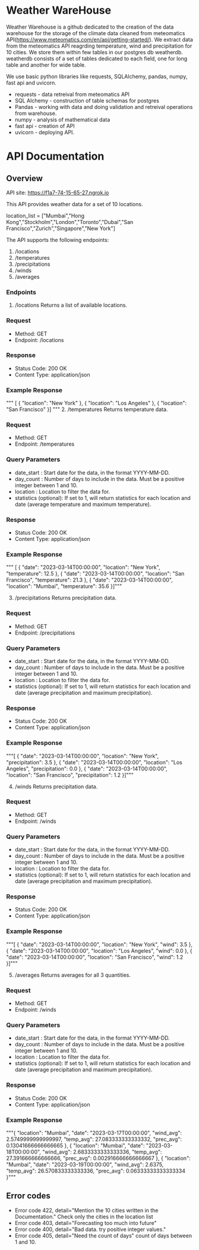 # Weather WareHouse
Weather Warehouse is a github dedicated to the creation of the data warehouse for the storage of the climate data cleaned from meteomatics API(https://www.meteomatics.com/en/api/getting-started/). We extract data from the meteomatics API reagrding temperature, wind and precipitation for 10 cities. We store them within few tables in our postgres db weatherdb. weatherdb consists of a set of tables dedicated to each field, one for long table and another for wide table. 

We use basic python libraries like requests, SQLAlchemy,  pandas, numpy, fast api and uvicorn.
- requests - data retreival from meteomatics API 
- SQL Alchemy - construction of table schemas for postgres
- Pandas - working with data and doing validation and retreival operations from warehouse.
- numpy - analysis of mathematical data 
- fast api - creation of API
- uvicorn - deploying API.



# API Documentation
## Overview

API site: https://f1a7-74-15-65-27.ngrok.io

This API provides weather data for a set of 10 locations.

location_list = ["Mumbai","Hong Kong","Stockholm","London","Toronto","Dubai","San Francisco","Zurich","Singapore","New York"]

The API supports the following endpoints:

1. /locations
2. /temperatures
3. /precipitations
4. /winds
5. /averages

### Endpoints

1. /locations
Returns a list of available locations.

### Request
- Method: GET
- Endpoint: /locations

### Response
- Status Code: 200 OK
- Content Type: application/json
### Example Response

"""
[    {        "location": "New York"    },    {        "location": "Los Angeles"    },    {        "location": "San Francisco"    }]
"""
2. /temperatures
Returns temperature data.

### Request
- Method: GET
- Endpoint: /temperatures
### Query Parameters
- date_start : Start date for the data, in the format YYYY-MM-DD.
- day_count : Number of days to include in the data. Must be a positive integer between 1 and 10.
- location : Location to filter the data for.
- statistics (optional): If set to 1, will return statistics for each location and date (average temperature and maximum temperature).
### Response
- Status Code: 200 OK
- Content Type: application/json
### Example Response
"""
[    {        "date": "2023-03-14T00:00:00",        "location": "New York",        "temperature": 12.5    },    {        "date": "2023-03-14T00:00:00",        "location": "San Francisco",        "temperature": 21.3    },    {        "date": "2023-03-14T00:00:00",        "location": "Mumbai",        "temperature": 35.6    }]"""

3. /precipitations
Returns precipitation data.

### Request
- Method: GET
- Endpoint: /precipitations
### Query Parameters
- date_start : Start date for the data, in the format YYYY-MM-DD.
- day_count : Number of days to include in the data. Must be a positive integer between 1 and 10.
- location : Location to filter the data for.
- statistics (optional): If set to 1, will return statistics for each location and date (average precipitation and maximum precipitation).
### Response
- Status Code: 200 OK
- Content Type: application/json
### Example Response

"""[    {        "date": "2023-03-14T00:00:00",        "location": "New York",        "precipitation": 3.5    },    {        "date": "2023-03-14T00:00:00",        "location": "Los Angeles",        "precipitation": 0.0    },    {        "date": "2023-03-14T00:00:00",        "location": "San Francisco",        "precipitation": 1.2    }]"""

4. /winds
Returns precipitation data.

### Request
- Method: GET
- Endpoint: /winds
### Query Parameters
- date_start : Start date for the data, in the format YYYY-MM-DD.
- day_count : Number of days to include in the data. Must be a positive integer between 1 and 10.
- location : Location to filter the data for.
- statistics (optional): If set to 1, will return statistics for each location and date (average precipitation and maximum precipitation).
### Response
- Status Code: 200 OK
- Content Type: application/json
### Example Response

"""[    {        "date": "2023-03-14T00:00:00",        "location": "New York",        "wind": 3.5    },    {        "date": "2023-03-14T00:00:00",        "location": "Los Angeles",        "wind": 0.0    },    {        "date": "2023-03-14T00:00:00",        "location": "San Francisco",        "wind": 1.2    }]"""

5. /averages
Returns averages for all 3 quantities.

### Request
- Method: GET
- Endpoint: /winds
### Query Parameters
- date_start : Start date for the data, in the format YYYY-MM-DD.
- day_count : Number of days to include in the data. Must be a positive integer between 1 and 10.
- location : Location to filter the data for.
- statistics (optional): If set to 1, will return statistics for each location and date (average precipitation and maximum precipitation).
### Response
- Status Code: 200 OK
- Content Type: application/json
### Example Response

"""{
        "location": "Mumbai",
        "date": "2023-03-17T00:00:00",
        "wind_avg": 2.5749999999999997,
        "temp_avg": 27.083333333333332,
        "prec_avg": 0.13041666666666665
    },
    {
        "location": "Mumbai",
        "date": "2023-03-18T00:00:00",
        "wind_avg": 2.6833333333333336,
        "temp_avg": 27.391666666666666,
        "prec_avg": 0.002916666666666667
    },
    {
        "location": "Mumbai",
        "date": "2023-03-19T00:00:00",
        "wind_avg": 2.6375,
        "temp_avg": 26.570833333333336,
        "prec_avg": 0.06333333333333334
    }"""

## Error codes

- Error code 422, detail="Mention the 10 cities written in the Documentation." Check only the cities in the location list
- Error code 403, detail="Forecasting too much into future"
- Error code 400, detail="Bad data. try positive integer values."
- Error code 405, detail="Need the count of days" count of days between 1 and 10. 
